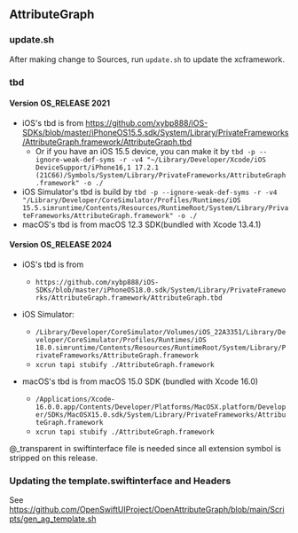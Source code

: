 ## AttributeGraph

### update.sh

After making change to Sources, run `update.sh` to update the xcframework.

### tbd

#### Version OS_RELEASE 2021

- iOS's tbd is from https://github.com/xybp888/iOS-SDKs/blob/master/iPhoneOS15.5.sdk/System/Library/PrivateFrameworks/AttributeGraph.framework/AttributeGraph.tbd
    - Or if you have an iOS 15.5 device, you can make it by `tbd -p --ignore-weak-def-syms -r -v4 "~/Library/Developer/Xcode/iOS DeviceSupport/iPhone16,1 17.2.1 (21C66)/Symbols/System/Library/PrivateFrameworks/AttributeGraph.framework" -o ./`
- iOS Simulator's tbd is build by `tbd -p --ignore-weak-def-syms -r -v4 "/Library/Developer/CoreSimulator/Profiles/Runtimes/iOS 15.5.simruntime/Contents/Resources/RuntimeRoot/System/Library/PrivateFrameworks/AttributeGraph.framework" -o ./`
- macOS's tbd is from macOS 12.3 SDK(bundled with Xcode 13.4.1)

#### Version OS_RELEASE 2024

- iOS's tbd is from
    - `https://github.com/xybp888/iOS-SDKs/blob/master/iPhoneOS18.0.sdk/System/Library/PrivateFrameworks/AttributeGraph.framework/AttributeGraph.tbd` 
- iOS Simulator: 
    - `/Library/Developer/CoreSimulator/Volumes/iOS_22A3351/Library/Developer/CoreSimulator/Profiles/Runtimes/iOS 18.0.simruntime/Contents/Resources/RuntimeRoot/System/Library/PrivateFrameworks/AttributeGraph.framework`
    - `xcrun tapi stubify ./AttributeGraph.framework`

- macOS's tbd is from macOS 15.0 SDK (bundled with Xcode 16.0)
    - `/Applications/Xcode-16.0.0.app/Contents/Developer/Platforms/MacOSX.platform/Developer/SDKs/MacOSX15.0.sdk/System/Library/PrivateFrameworks/AttributeGraph.framework`
    - `xcrun tapi stubify ./AttributeGraph.framework`

@_transparent in swiftinterface file is needed since all extension symbol is stripped on this release.

### Updating the template.swiftinterface and Headers

See https://github.com/OpenSwiftUIProject/OpenAttributeGraph/blob/main/Scripts/gen_ag_template.sh
